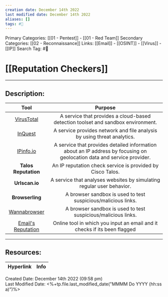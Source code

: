 ```yaml
---
creation date: December 14th 2022
last modified date: December 14th 2022
aliases: []
tags: #🧰
---
```


Primary Categories: [[01 - Pentest]] - [[01 - Red Team]]
Secondary Categories:  [[02 - Reconnaissance]]
Links: [[Email]] - [[OSINT]] - [[Virus]] - [[IP]]
Search Tag: #🧰  

# [[Reputation Checkers]]  
___

## Description:

|                     Tool                      |                                                        Purpose                                                         |
|:---------------------------------------------:|:----------------------------------------------------------------------------------------------------------------------:|
|   [VirusTotal](https://www.virustotal.com/)   |                    A service that provides a cloud-based detection toolset and sandbox environment.                    |
|     [InQuest](https://labs.inquest.net/)      |                        A service provides network and file analysis by using threat analytics.                         |
|        [IPinfo.io](https://ipinfo.io/)        | A service that provides detailed information about an IP address by focusing on geolocation data and service provider. |
|             **Talos Reputation**              |                               An IP reputation check service is provided by Cisco Talos.                               |
|                **Urlscan.io**                 |                         A service that analyses websites by simulating regular user behavior.                          |
|                **Browserling**                |                             A browser sandbox is used to test suspicious/malicious links.                              |
| [Wannabrowser](https://www.wannabrowser.net/) |                             A browser sandbox is used to test suspicious/malicious links.                              |
|  [Email's Reputation](https://emailrep.io/)   |                       Online tool in which you input an email and it checks if its been flagged                        |



___

## Resources:

| Hyperlink | Info |
| --------- | ---- |


Created Date: December 14th 2022 (09:58 pm)  
Last Modified Date: <%+tp.file.last_modified_date("MMMM Do YYYY (hh:ss a)")%>
